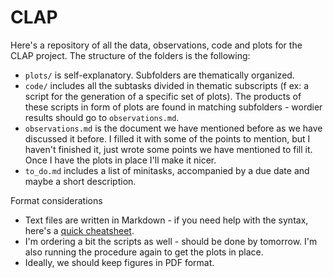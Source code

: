 # CLAP
Here's a repository of all the data, observations, code and plots for the CLAP project. 
The structure of the folders is the following:
- `plots/` is self-explanatory. Subfolders are thematically organized.
- `code/` includes all the subtasks divided in thematic subscripts (f ex: a script for the generation of a specific set of plots). The products of these scripts in form of plots are found in matching subfolders - wordier results should go to `observations.md`.
- `observations.md` is the document we have mentioned before as we have discussed it before. I filled it with some of the points to mention, but I haven't finished it, just wrote some points we have mentioned to fill it. Once I have the plots in place I'll make it nicer.
- `to_do.md` includes a list of minitasks, accompanied by a due date and maybe a short description.


 Format considerations
- Text files are written in Markdown - if you need help with the syntax, here's a [quick cheatsheet](https://www.markdownguide.org/basic-syntax/).
- I'm ordering a bit the scripts as well - should be done by tomorrow. I'm also running the procedure again to get the plots in place.
- Ideally, we should keep figures in PDF format.


